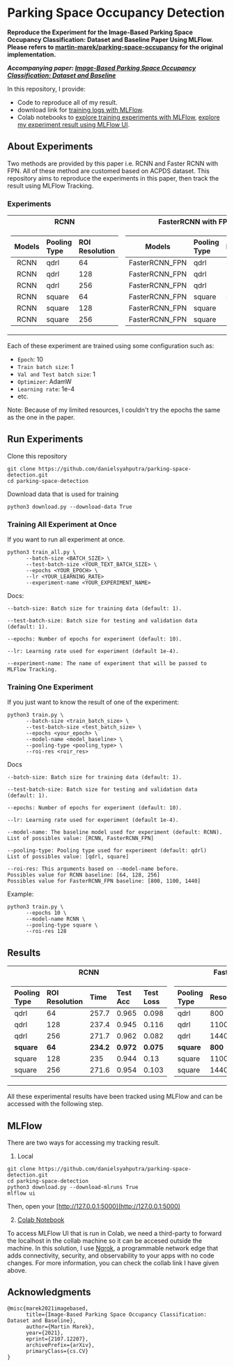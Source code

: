 # Parking Space Occupancy Detection

**Reproduce the Experiment for the Image-Based Parking Space Occupancy Classification: Dataset and Baseline Paper Using MLFlow. Please refers to [martin-marek/parking-space-occupancy](https://github.com/martin-marek/parking-space-occupancy) for the original implementation.**

_**Accompanying paper: [Image-Based Parking Space Occupancy Classification: Dataset and Baseline](https://arxiv.org/abs/2107.12207)**_

In this repository, I provide:
- Code to reproduce all of my result.
- download link for [training logs with MLFlow](https://drive.google.com/uc?id=1D87knvaUwQLpZxLBVwPqnwsl8sNZLS4y).
- Colab notebooks to [explore training experiments with MLFlow](https://colab.research.google.com/drive/16IaPSdUdTAesIf6JZnsCu_vdiRlT6wrp?usp=sharing), [explore my experiment result using MLFlow UI](https://colab.research.google.com/drive/1GMHvqljWwrUDEfhTqNYoxHiRSIwoMq4q?usp=sharing).

## About Experiments

Two methods are provided by this paper i.e. RCNN and Faster RCNN with FPN. All of these method are customed based on ACPDS dataset. This repository aims to reproduce the experiments in this paper, then track the result using MLFlow Tracking.

### Experiments

<table>
<tr><th>RCNN </th><th>FasterRCNN with FPN</th></tr>
<tr><td>

| Models | Pooling Type | ROI Resolution |
|:----:|:-------------|:-------------|
| RCNN | qdrl | 64 |
| RCNN | qdrl | 128 |
| RCNN | qdrl | 256 |
| RCNN | square | 64 |
| RCNN | square | 128 |
| RCNN | square | 256 |

</td><td>

| Models | Pooling Type | Resolution |
|:----:|:-------------|:-------------|
| FasterRCNN_FPN | qdrl | 800 |
| FasterRCNN_FPN | qdrl | 1100 |
| FasterRCNN_FPN | qdrl | 1440 |
| FasterRCNN_FPN | square | 800 |
| FasterRCNN_FPN | square | 1100 |
| FasterRCNN_FPN | square | 1440 |

</td></tr> </table>


Each of these experiment are trained using some configuration such as:


- `Epoch`: 10
- `Train batch size`: 1
- `Val and Test batch size`: 1
- `Optimizer`: AdamW
- `Learning rate`: 1e-4
- etc.

Note: Because of my limited resources, I couldn't try the epochs the same as the one in the paper. 

## Run Experiments

Clone this repository

```
git clone https://github.com/danielsyahputra/parking-space-detection.git
cd parking-space-detection
```

Download data that is used for training
```
python3 download.py --download-data True
```

### Training All Experiment at Once

If you want to run all experiment at once.

```
python3 train_all.py \
      --batch-size <BATCH_SIZE> \ 
      --test-batch-size <YOUR_TEXT_BATCH_SIZE> \ 
      --epochs <YOUR_EPOCH> \ 
      --lr <YOUR_LEARNING_RATE>
      --experiment-name <YOUR_EXPERIMENT_NAME>      
```

Docs:
```
--batch-size: Batch size for training data (default: 1).

--test-batch-size: Batch size for testing and validation data (default: 1).

--epochs: Number of epochs for experiment (default: 10).

--lr: Learning rate used for experiment (default 1e-4).

--experiment-name: The name of experiment that will be passed to MLFlow Tracking.
```

### Training One Experiment
If you just want to know the result of one of the experiment:

```
python3 train.py \ 
      --batch-size <train_batch_size> \
      --test-batch-size <test_batch_size> \
      --epochs <your_epoch> \
      --model-name <model_baseline> \
      --pooling-type <pooling_type> \
      --roi-res <roir_res>      
```

Docs
```
--batch-size: Batch size for training data (default: 1).

--test-batch-size: Batch size for testing and validation data (default: 1).

--epochs: Number of epochs for experiment (default: 10).

--lr: Learning rate used for experiment (default 1e-4).

--model-name: The baseline model used for experiment (default: RCNN).
List of possibles value: [RCNN, FasterRCNN_FPN]

--pooling-type: Pooling type used for experiment (default: qdrl)
List of possibles value: [qdrl, square]

--roi-res: This arguments based on --model-name before. 
Possibles value for RCNN baseline: [64, 128, 256]
Possibles value for FasterRCNN_FPN baseline: [800, 1100, 1440]
```

Example:
```
python3 train.py \ 
      --epochs 10 \
      --model-name RCNN \
      --pooling-type square \
      --roi-res 128    
```

## Results

<table>
<tr><th>RCNN </th><th>FasterRCNN with FPN</th></tr>
<tr><td>

Pooling Type | ROI Resolution | Time | Test Acc | Test Loss |
|:-------------|:-------------|:-------------|:-------------|:-------------|
| qdrl | 64 |  257.7 | 0.965 | 0.098
| qdrl | 128 | 237.4 | 0.945 | 0.116 
| qdrl | 256 | 271.7 | 0.962 | 0.082 
| **square** | **64** | **234.2** | **0.972** | **0.075** 
| square | 128 | 235 | 0.944 | 0.13 
| square | 256 | 271.6 | 0.954 | 0.103 

</td><td>

| Pooling Type | Resolution | Time | Test Acc | Test Loss | 
|:-------------|:-------------|:-------------|:-------------|:-------------|
| qdrl | 800 | qdrl | 305.9 | 0.967 | 0.085 
| qdrl | 1100 | qdrl | 305.4 | 0.972 | 0.075 
| qdrl | 1440 | qdrl | 362.6 | 0.973 | 0.084 
| **square** | **800** | **qdrl** | **275.6** | **0.974** | 0.078 
| square | 1100 | qdrl | 302.8 | 0.972 | 0.071 
| square | 1440 | qdrl | 361.5 | **0.974** | **0.073** 

</td></tr> </table>

All these experimental results have been tracked using MLFlow and can be accessed with the following step.

## MLFlow

There are two ways for accessing my tracking result.

1. Local
```
git clone https://github.com/danielsyahputra/parking-space-detection.git
cd parking-space-detection
python3 download.py --download-mlruns True
mlflow ui
```
Then, open your [http://127.0.0.1:5000](http://127.0.0.1:5000)

2. [Colab Notebook](https://colab.research.google.com/drive/1GMHvqljWwrUDEfhTqNYoxHiRSIwoMq4q?usp=sharing)

To access MLFlow UI that is run in Colab, we need a third-party to forward the localhost in the collab machine so it can be accesed outside the machine. In this solution, I use [Ngrok](https://dashboard.ngrok.com), a programmable network edge that adds connectivity,
security, and observability to your apps with no code changes. For more information, you can check the collab link I have given above.

## Acknowledgments

```
@misc{marek2021imagebased,
      title={Image-Based Parking Space Occupancy Classification: Dataset and Baseline}, 
      author={Martin Marek},
      year={2021},
      eprint={2107.12207},
      archivePrefix={arXiv},
      primaryClass={cs.CV}
}
```
